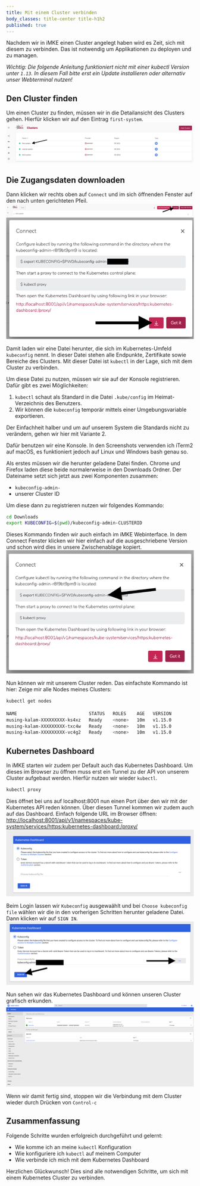 ```yaml
---
title: Mit einem Cluster verbinden
body_classes: title-center title-h1h2
published: true
---
```


Nachdem wir in iMKE einen Cluster angelegt haben wird
es Zeit, sich mit diesem zu verbinden. Das ist notwendig um
Applikationen zu deployen und zu managen.

*Wichtig: Die folgende Anleitung funktioniert nicht mit einer
kubectl Version unter `1.13`. In diesem Fall bitte erst ein
Update installieren oder alternativ unser Webterminal nutzen!*

## Den Cluster finden

Um einen Cluster zu finden, müssen wir in die Detailansicht
des Clusters gehen.
Hierfür klicken wir auf den Eintrag `first-system`.
![Step 1](connect_1.png)

## Die Zugangsdaten downloaden

Dann klicken wir rechts oben auf `Connect` und im sich öffnenden
Fenster auf den nach unten gerichteten Pfeil.
![Step 2](connect_2.png)
![Step 2.2](connect_2_2.png)

Damit laden wir eine Datei herunter, die sich im Kubernetes-Umfeld
`kubeconfig` nennt. In dieser Datei stehen alle Endpunkte,
Zertifikate sowie Bereiche des Clusters. Mit dieser Datei ist
`kubectl`  in der Lage, sich mit dem Cluster zu verbinden.

Um diese Datei zu nutzen, müssen wir sie auf der Konsole
registrieren. Dafür gibt es zwei Möglichkeiten:

1. `kubectl` schaut als Standard in die Datei `.kube/config`
    im Heimat-Verzeichnis des Benutzers.
2. Wir können die `kubeconfig` temporär mittels einer Umgebungsvariable
    exportieren.

Der Einfachheit halber und um auf unserem System die Standards
nicht zu verändern, gehen wir hier mit Variante 2.

Dafür benutzen wir eine Konsole. In den Screenshots verwenden
ich iTerm2 auf macOS, es funktioniert jedoch auf Linux und Windows
bash genau so.

Als erstes müssen wir die herunter geladene Datei finden.
Chrome und Firefox laden diese beide normalerweise in den Downloads
Ordner. Der Dateiname setzt sich jetzt aus zwei Komponenten zusammen:

* `kubeconfig-admin-`
* unserer Cluster ID

Um diese dann zu registrieren nutzen wir folgendes Kommando:

```bash
cd Downloads
export KUBECONFIG=$(pwd)/kubeconfig-admin-CLUSTERID
```

Dieses Kommando finden wir auch einfach im iMKE Webinterface.
In dem Connect Fenster klicken wir hier einfach auf die ausgeschriebene
Version und schon wird dies in unsere Zwischenablage kopiert.
![Step 3](connect_3.png)

Nun können wir mit unserem Cluster reden. Das einfachste Kommando ist
hier: Zeige mir alle Nodes meines Clusters:

```bash
kubectl get nodes

NAME                           STATUS   ROLES    AGE   VERSION
musing-kalam-XXXXXXXXX-ks4xz   Ready    <none>   10m   v1.15.0
musing-kalam-XXXXXXXXX-txc4w   Ready    <none>   10m   v1.15.0
musing-kalam-XXXXXXXXX-vc4g2   Ready    <none>   10m   v1.15.0
```

## Kubernetes Dashboard

In iMKE starten wir zudem per Default auch das Kubernetes Dashboard.
Um dieses im Browser zu öffnen muss erst ein Tunnel zu der API von
unserem Cluster aufgebaut werden. Hierfür nutzen wir wieder `kubectl`.

```bash
kubectl proxy
```

Dies öffnet bei uns auf localhost:8001 nun einen Port über den wir mit
der Kubernetes API reden können. Über diesen Tunnel kommen wir zudem
auch auf das Dashboard. Einfach folgende URL im Browser öffnen:
[http://localhost:8001/api/v1/namespaces/kube-system/services/https:kubernetes-dashboard:/proxy/](http://localhost:8001/api/v1/namespaces/kube-system/services/https:kubernetes-dashboard:/proxy/)
![Step 4](connect_4.png)

Beim Login lassen wir `Kubeconfig` ausgewaählt und bei
`Choose kubeconfig file` wählen wir die in den vorherigen
Schritten herunter geladene Datei. Dann klicken wir auf `SIGN IN`.
![Step 5](connect_5.png)

Nun sehen wir das Kubernetes Dashboard und können
 unseren Cluster grafisch erkunden.
![Step 6](connect_6.png)

Wenn wir damit fertig sind, stoppen wir die Verbindung mit dem Cluster
wieder durch Drücken von `Control-c`

## Zusammenfassung

Folgende Schritte wurden erfolgreich durchgeführt und gelernt:

* Wie komme ich an meine `kubectl` Konfiguration
* Wie konfiguriere ich `kubectl` auf meinem Computer
* Wie verbinde ich mich mit dem Kubernetes Dashboard

Herzlichen Glückwunsch! Dies sind alle notwendigen Schritte, um sich
mit einem Kubernetes Cluster zu verbinden.
